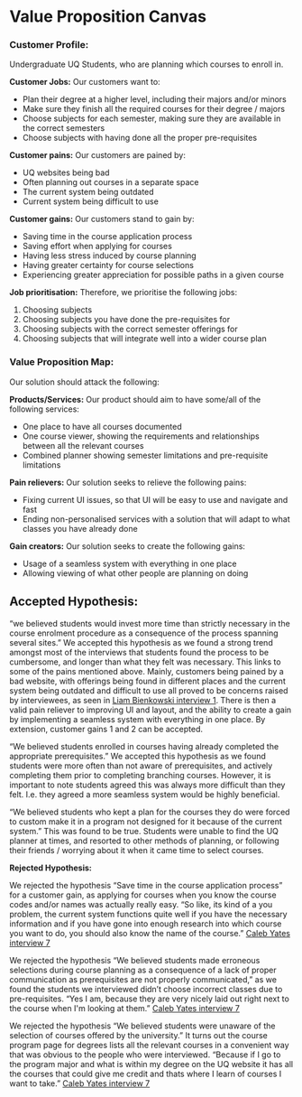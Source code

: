 # Value Proposition Canvas

### Customer Profile:
Undergraduate UQ Students, who are planning which courses to enroll in.

**Customer Jobs:**
Our customers want to:
- Plan their degree at a higher level, including their majors and/or minors
- Make sure they finish all the required courses for their degree / majors
- Choose subjects for each semester, making sure they are available in the correct semesters
- Choose subjects with having done all the proper pre-requisites

**Customer pains:**
Our customers are pained by:
- UQ websites being bad
- Often planning out courses in a separate space
- The current system being outdated
- Current system being difficult to use

**Customer gains:**
Our customers stand to gain by:
- Saving time in the course application process
- Saving effort when applying for courses
- Having less stress induced by course planning
- Having greater certainty for course selections
- Experiencing greater appreciation for possible paths in a given course

**Job prioritisation:**
Therefore, we prioritise the following jobs:
1) Choosing subjects
2) Choosing subjects you have done the pre-requisites for
3) Choosing subjects with the correct semester offerings for
4) Choosing subjects that will integrate well into a wider course plan


### Value Proposition Map:
Our solution should attack the following:

**Products/Services:**
Our product should aim to have some/all of the following services:
- One place to have all courses documented
- One course viewer, showing the requirements and relationships between all the relevant courses
- Combined planner showing semester limitations and pre-requisite limitations

**Pain relievers:**
Our solution seeks to relieve the following pains:
- Fixing current UI issues, so that UI will be easy to use and navigate and fast
- Ending non-personalised services with a solution that will adapt to what classes you have already done

**Gain creators:**
Our solution seeks to create the following gains:
- Usage of a seamless system with everything in one place
- Allowing viewing of what other people are planning on doing

## Accepted Hypothesis:

“we believed students would invest more time than strictly necessary in the course enrolment procedure as a consequence of the process spanning several sites.” We accepted this hypothesis as we found a strong trend amongst most of the interviews that students found the process to be cumbersome, and longer than what they felt was necessary. This links to some of the pains mentioned above. Mainly, customers being pained by a bad website, with offerings being found in different places and the current system being outdated and difficult to use all proved to be concerns raised by interviewees, as seen in [Liam Bienkowski interview 1](../../interviews/iteration_1/liam_bienkowski/liam_bienkowski_2025-08-19_1.md). There is then a valid pain reliever to improving UI and layout, and the ability to create a gain by implementing a seamless system with everything in one place. By extension, customer gains 1 and 2 can be accepted. 

“We believed students enrolled in courses having already completed the appropriate prerequisites.” We accepted this hypothesis as we found students were more often than not aware of prerequisites, and actively completing them prior to completing branching courses. However, it is important to note students agreed this was always more difficult than they felt. I.e. they agreed a more seamless system would be highly beneficial.

“We believed students who kept a plan for the courses they do were forced to custom make it in a program not designed for it because of the current system.” This was found to be true. Students were unable to find the UQ planner at times, and resorted to other methods of planning, or following their friends / worrying about it when it came time to select courses.

**Rejected Hypothesis:**

We rejected the hypothesis “Save time in the course application process” for a customer gain, as applying for courses when you know the course codes and/or names was actually really easy. “So like, its kind of a you problem, the current system functions quite well if you have the necessary information and if you have gone into enough research into which course you want to do, you should also know the name of the course.” [Caleb Yates interview 7](../../interviews/iteration_1/caleby/CALEB_2025_9_1_7.md)

We rejected the hypothesis “We believed students made erroneous selections during course planning as a consequence of a lack of proper communication as prerequisites are not properly communicated,” as we found the students we interviewed didn’t choose incorrect classes due to pre-requisites. “Yes I am, because they are very nicely laid out right next to the course when I'm looking at them.” [Caleb Yates interview 7](../../interviews/iteration_1/caleby/CALEB_2025_9_1_7.md)

We rejected the hypothesis “We believed students were unaware of the selection of courses offered by the university.” It turns out the course program page for degrees lists all the relevant courses in a convenient way that was obvious to the people who were interviewed. “Because if I go to the program major and what is within my degree on the UQ website it has all the courses that could give me credit and thats where I learn of courses I want to take.” [Caleb Yates interview 7](../../interviews/iteration_1/caleby/CALEB_2025_9_1_7.md)
